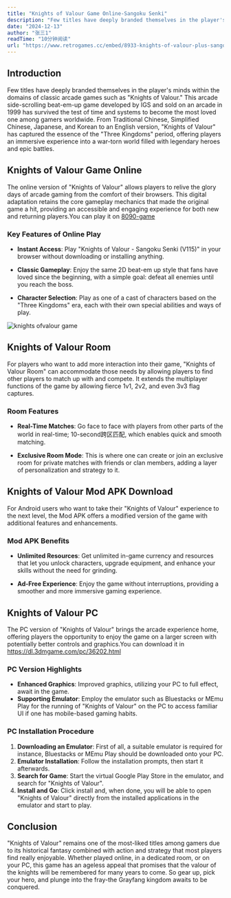 ```yaml
---
title: "Knights of Valour Game Online-Sangoku Senki"
description: "Few titles have deeply branded themselves in the player's minds within the domains of classic arcade games such as "Knights of Valour.This arcade side-scrolling beat-em-up game developed by IGS and sold on an arcade in 1999 has survived the test of time and systems to become the most loved one among gamers worldwide."
date: "2024-12-13"
author: "张三1"
readTime: "10分钟阅读"
url: "https://www.retrogames.cc/embed/8933-knights-of-valour-plus-sangoku-senki-plus-v119.html"
---
```


## Introduction 

Few titles have deeply branded themselves in the player's minds within the domains of classic arcade games such as "Knights of Valour." This arcade side-scrolling beat-em-up game developed by IGS and sold on an arcade in 1999 has survived the test of time and systems to become the most loved one among gamers worldwide. From Traditional Chinese, Simplified Chinese, Japanese, and Korean to an English version, "Knights of Valour" has captured the essence of the "Three Kingdoms" period, offering players an immersive experience into a war-torn world filled with legendary heroes and epic battles.

## Knights of Valour Game Online

The online version of "Knights of Valour" allows players to relive the glory days of arcade gaming from the comfort of their browsers. This digital adaptation retains the core gameplay mechanics that made the original game a hit, providing an accessible and engaging experience for both new and returning players.You can play it on [8090-game](https://8090-game.online)

### Key Features of Online Play

- **Instant Access**: Play "Knights of Valour - Sangoku Senki (V115)" in your browser without downloading or installing anything.

- **Classic Gameplay**: Enjoy the same 2D beat-em up style that fans have loved since the beginning, with a simple goal: defeat all enemies until you reach the boss.
- **Character Selection**: Play as one of a cast of characters based on the "Three Kingdoms" era, each with their own special abilities and ways of play.

![knights ofvalour game](/images/knights-of-valour-game.jpg#pic_center)

## Knights of Valour Room

For players who want to add more interaction into their game, "Knights of Valour Room" can accommodate those needs by allowing players to find other players to match up with and compete. It extends the multiplayer functions of the game by allowing fierce 1v1, 2v2, and even 3v3 flag captures.

### Room Features

- **Real-Time Matches**: Go face to face with players from other parts of the world in real-time; 10-second跨区匹配, which enables quick and smooth matching.

- **Exclusive Room Mode**: This is where one can create or join an exclusive room for private matches with friends or clan members, adding a layer of personalization and strategy to it.

## Knights of Valour Mod APK Download

For Android users who want to take their "Knights of Valour" experience to the next level, the Mod APK offers a modified version of the game with additional features and enhancements.

### Mod APK Benefits

* **Unlimited Resources**: Get unlimited in-game currency and resources that let you unlock characters, upgrade equipment, and enhance your skills without the need for grinding.
- **Ad-Free Experience**: Enjoy the game without interruptions, providing a smoother and more immersive gaming experience.

## Knights of Valour PC

The PC version of "Knights of Valour" brings the arcade experience home, offering players the opportunity to enjoy the game on a larger screen with potentially better controls and graphics.You can download it in https://dl.3dmgame.com/pc/36202.html

### PC Version Highlights

- **Enhanced Graphics**: Improved graphics, utilizing your PC to full effect, await in the game.
- **Supporting Emulator**: Employ the emulator such as Bluestacks or MEmu Play for the running of "Knights of Valour" on the PC to access familiar UI if one has mobile-based gaming habits.

### PC Installation Procedure

1. **Downloading an Emulator**: First of all, a suitable emulator is required for instance, Bluestacks or MEmu Play should be downloaded onto your PC.
2. **Emulator Installation**: Follow the installation prompts, then start it afterwards.
3. **Search for Game**: Start the virtual Google Play Store in the emulator, and search for "Knights of Valour".
4. **Install and Go**: Click install and, when done, you will be able to open "Knights of Valour" directly from the installed applications in the emulator and start to play.

## Conclusion

"Knights of Valour" remains one of the most-liked titles among gamers due to its historical fantasy combined with action and strategy that most players find really enjoyable. Whether played online, in a dedicated room, or on your PC, this game has an ageless appeal that promises that the valour of the knights will be remembered for many years to come. So gear up, pick your hero, and plunge into the fray-the Grayfang kingdom awaits to be conquered.